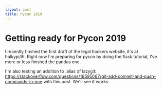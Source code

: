 ```yaml
---
layout: post
title: Pycon 2019
---
```


# Getting ready for Pycon 2019

I recently finshed the first draft of the legal  hackers website, it's at halkypi/lh.  Right now I'm preparing for pycon by doing the flask tutorial, I've more or less finished the pandas one.

I'm also testing an addition to .alias of lazygit: https://stackoverflow.com/questions/19595067/git-add-commit-and-push-commands-in-one with this post.  We'll see if works.
